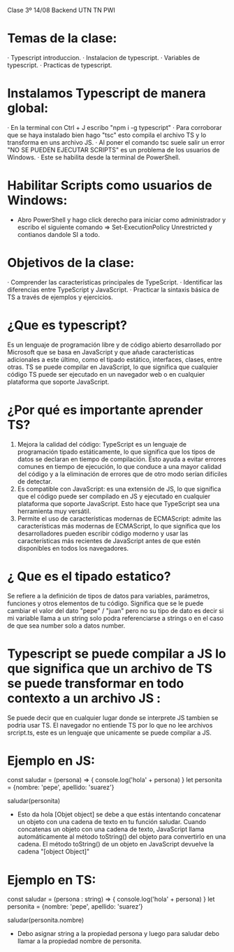 Clase 3º 14/08 Backend UTN TN PWI

# Temas de la clase:
· Typescript introduccion.
· Instalacion de typescript.
· Variables de typescript.
· Practicas de typescript.

# Instalamos Typescript de manera global:
· En la terminal con Ctrl + J escribo "npm i -g typescript"
· Para corroborar que se haya instalado bien hago "tsc" esto compila el archivo TS y lo transforma en uns archivo JS.
· Al poner el comando tsc suele salir un error "NO SE PUEDEN EJECUTAR SCRIPTS" es un problema de los usuarios de Windows.
· Este se habilita desde la terminal de PowerShell.

# Habilitar Scripts como usuarios de Windows: 
* Abro PowerShell y hago click derecho para iniciar como administrador y escribo el siguiente comando 
  => Set-ExecutionPolicy Unrestricted y contianos dandole SI a todo.

# Objetivos de la clase:
· Comprender las características principales de TypeScript.
· Identificar las diferencias entre TypeScript y JavaScript.
· Practicar la sintaxis básica de TS a través de ejemplos y ejercicios.

# ¿Que es typescript?
Es un lenguaje de programación libre y de código abierto desarrollado por Microsoft que se basa en JavaScript y que añade características adicionales a este último, como el tipado estático, interfaces, clases, entre otras. TS se puede compilar en JavaScript, lo que significa que cualquier código TS puede ser ejecutado en un navegador web o en cualquier plataforma que soporte JavaScript.

# ¿Por qué es importante aprender TS?

1) Mejora la calidad del código: TypeScript es un lenguaje de programación tipado estáticamente, lo que significa que los tipos de datos se declaran en tiempo de compilación. Esto ayuda a evitar errores comunes en tiempo de ejecución, lo que conduce a una mayor calidad del código y a la eliminación de errores que de otro modo serían difíciles de detectar.
2) Es compatible con JavaScript: es una extensión de JS, lo que significa que el código puede ser compilado en JS y ejecutado en cualquier plataforma que soporte JavaScript. Esto hace que TypeScript sea una herramienta muy versátil.
3) Permite el uso de características modernas de ECMAScript: admite las características más modernas de ECMAScript, lo que significa que los desarrolladores pueden escribir código moderno y usar las características más recientes de JavaScript antes de que estén disponibles en todos los navegadores.

# ¿ Que es el tipado estatico?
Se refiere a la definición de tipos de datos para variables, parámetros, funciones y otros elementos de tu código.
Significa que se le puede cambiar el valor del dato "pepe" / "juan" pero no su tipo de dato es decir si mi variable llama a un string solo podra referenciarse a strings o en el caso de que sea number solo a datos number.

# Typescript se puede compilar a JS lo que significa que un archivo de TS se puede transformar en todo contexto a un archivo JS :
Se puede decir que en cualquier lugar donde se interprete JS tambien se podria usar TS.
El navegador no entiende TS por lo que no lee archivos srcript.ts, este es un lenguaje que unicamente se puede compilar a JS.

# Ejemplo en JS:
const saludar = (persona) => {
    console.log('hola' + persona)
}
let personita = {nombre: 'pepe', apellido: 'suarez'}

saludar(personita) <!-- Llamo a la funcion saludar  -->

* Esto da hola [Objet object] se debe a que estás intentando concatenar un objeto con una cadena de texto en tu función saludar. Cuando concatenas un objeto con una cadena de texto, JavaScript llama automáticamente al método toString() del objeto para convertirlo en una cadena. El método toString() de un objeto en JavaScript devuelve la cadena "[object Object]"

# Ejemplo en TS:
const saludar = (persona : string) => {
    console.log('hola' + persona)
}
let personita = {nombre: 'pepe', apellido: 'suarez'}

saludar(personita.nombre)

* Debo asignar string a la propiedad persona y luego para saludar debo llamar a la propiedad nombre de personita.
